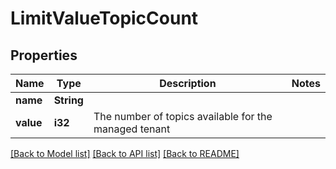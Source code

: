 # LimitValueTopicCount

## Properties

Name | Type | Description | Notes
------------ | ------------- | ------------- | -------------
**name** | **String** |  | 
**value** | **i32** | The number of topics available for the managed tenant | 

[[Back to Model list]](../README.md#documentation-for-models) [[Back to API list]](../README.md#documentation-for-api-endpoints) [[Back to README]](../README.md)


